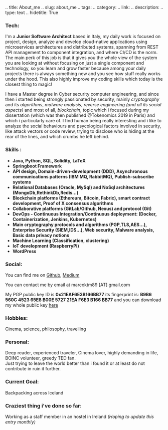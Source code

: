 
.. title: About_me
.. slug: about_me
.. tags:
.. category:
.. link:
.. description:
.. type: text
.. hidetitle: True


### __Tech__:
I'm a __Junior Software Architect__ based in Italy, my daily work is focused on project, design, analyze and develop cloud-native applications using  microservices architectures and distributed systems, spanning from REST API management to component integration, and where CI/CD is the norm. The main perk of this job is that it gives you the whole view of the system you are looking at without focusing on just a single component and technology, so you learn and grow faster because among your daily projects there is always something new and you see how stuff really works under the hood. This also highly improve my coding skills which today is the closest thing to magic!
</br>

I have a Master degree in Cyber security computer engineering, and since then i started being strongly passionated by security, mainly _cryptography_ and its _algorithms_, _malware analysis_, _reverse engineering (and all its social aspects)_  and most of all, _blockchain_, topic which i focused during my dissertation (which was then published @Tokenomics 2019 in Paris) and which i  particularly care of. I find human being really interesting and i like to analyze the social behaviours and psycological factors involved in security, like attack vectors or code review, trying to disclose who is hiding at the rear of the lines, and which crumbs he left behind.

### __Skills__ :</br>

<!-- dividerlo in my stack for work e my personal projects, working in progress stack ? -->
* __Java, Python, SQL, Solidity,  LaTeX__
* __Springboot Framework__
* __API design, Domain-driven-development (DDD), Asynchronous communications patterns (IBM MQ, RabbitMQ), Publish-subscribe systems__
* __Relational Databases (Oracle, MySql) and NoSql architectures (MongoDb,RethinkDb,Redis...)__
* __Blockchain platforms (Ethereum, Bitcoin, Fabric), smart contract development, Proof of X consensus algorithms__
* __Collaborative platforms (GitLab/Github, Nexus) and protocol (Git)__
* __DevOps - Continuous Integration/Continuous deployment: (Docker, Containerization, Jenkins, Kubernetes)__
* __Main cryptography protocols and algorithms (PGP,TLS,AES...), Enterprise Security (SIEM,IDS...), Web security, Malware analysis, Basic data privacy notions__
* __Machine Learning (Classification, clustering)__
* __IoT development (RaspberryPi)__
* __WordPress__



<!--

## __Projects__:
## RethinkDb: Loaded the Yelp! open dataset on several distributed machines leveraging horizontal sharding and practicing on ACK severity, replication and backup settings trying to stress the architecture. Dataset has been queried with complex queries.
## Ethereum: Designed and implemented an Ethereum architecture for tracking digital evidences at a national level
-->
### __Social__:

You can find me on [Github](https://github.com/casinesque), [Medium](https://medium.com/@casinesque) <!--and [Linkedin](https://linkedin.com/in/marcocasini21)-->

You can contact me by email at marcoktm89 [AT] gmail.com

My PGP public key ID is __0x21EAF6E3B166BB77__  its fingerprint is: __B9B6 560C 4523 65E8 B00E 5727 21EA F6E3 B166 BB77__ and you can download my whole public key <a href="https://www.casinesque.me/files/(0x21EAF6E3B166BB77)pub.asc" title="Here">here</a>

### __Hobbies__:
Cinema, science, philosophy, travelling


### __Personal__:
Deep reader, experienced traveler, Cinema lover, highly demanding in life, BOINC volunteer, greedy TED fan.<br> Just trying to leave the world better than i found it or at least do not contribute in ruin it further.

### __Current Goal__:
Backpacking across Iceland

### __Craziest thing i've done so far__:
Working as a staff member in an hostel in Ireland _(Hoping to update this entry monthly)_
